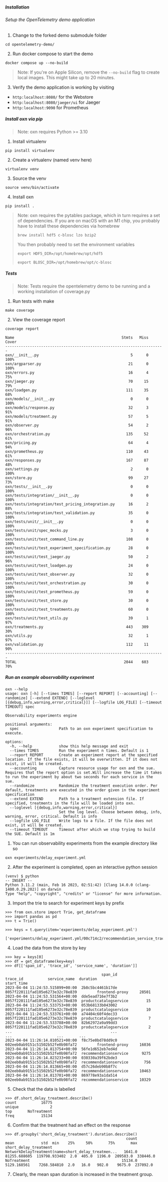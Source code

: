 ##### Installation
###### Setup the OpenTelemetry demo application
1.  Change to the forked demo submodule folder

```cd opentelemetry-demo/```

2. Run docker compose to start the demo

```docker compose up --no-build```

> Note: If you're on Apple Silicon, remove the ```--no-build``` flag to create local images. This might take up to 20 minutes.

3. Verify the demo application is working by visiting

* ```http:localhost:8080/``` for the Webstore
* ```http:localhost:8080/jaeger/ui``` for Jaeger
* ```http:localhost:9090``` for Prometheus

##### Install oxn via pip

> Note: oxn requires Python >= 3.10

1. Install virtualenv

```pip install virtualenv```

2. Create a virtualenv (named venv here)

```virtualenv venv```

3. Source the venv 

```source venv/bin/activate```

4. Install oxn

```pip install . ```

> Note: oxn requires the pytables package, which in turn requires a set of dependencies.
> If you are on macOS with an M1 chip, you probably have to install these dependencies via homebrew 
> 
> ```brew install hdf5 c-blosc lzo bzip2```
> 
> You then probably need to set the environment variables 
> 
> ```export HDF5_DIR=/opt/homebrew/opt/hdf5```
>
> ```export BLOSC_DIR=/opt/homebrew/opt/c-blosc```


##### Tests
> Note: Tests require the opentelemetry demo to be running and a working installation of coverage.py 

1.  Run tests with make

```make coverage```


2. View the coverage report 

```coverage report```

```
Name                                                Stmts   Miss  Cover
-----------------------------------------------------------------------
oxn/__init__.py                                         5      0   100%
oxn/argparser.py                                       21      0   100%
oxn/errors.py                                          16      4    75%
oxn/jaeger.py                                          70     15    79%
oxn/loadgen.py                                        111     35    68%
oxn/models/__init__.py                                  0      0   100%
oxn/models/response.py                                 32      3    91%
oxn/models/treatment.py                                57      5    91%
oxn/observer.py                                        54      2    96%
oxn/orchestration.py                                  135     52    61%
oxn/pricing.py                                         64      4    94%
oxn/prometheus.py                                     110     43    61%
oxn/responses.py                                      167     87    48%
oxn/settings.py                                         2      0   100%
oxn/store.py                                           99     27    73%
oxn/tests/__init__.py                                   0      0   100%
oxn/tests/integration/__init__.py                       0      0   100%
oxn/tests/integration/test_pricing_integration.py      16      2    88%
oxn/tests/integration/test_validation.py               35      0   100%
oxn/tests/unit/__init__.py                              0      0   100%
oxn/tests/unit/spec_mocks.py                            3      0   100%
oxn/tests/unit/test_command_line.py                   108      0   100%
oxn/tests/unit/test_experiment_specification.py        28      0   100%
oxn/tests/unit/test_jaeger.py                          50      2    96%
oxn/tests/unit/test_loadgen.py                         24      0   100%
oxn/tests/unit/test_observer.py                        32      0   100%
oxn/tests/unit/test_orchestration.py                   30      0   100%
oxn/tests/unit/test_prometheus.py                      59      0   100%
oxn/tests/unit/test_store.py                           30      0   100%
oxn/tests/unit/test_treatments.py                      60      0   100%
oxn/tests/unit/test_utils.py                           39      1    97%
oxn/treatments.py                                     443    309    30%
oxn/utils.py                                           32      1    97%
oxn/validation.py                                     112     11    90%
-----------------------------------------------------------------------
TOTAL                                                2044    603    70%
```


##### Run an example observability experiment

```
oxn --help
usage: oxn [-h] [--times TIMES] [--report REPORT] [--accounting] [--randomize] [--extend EXTEND] [--loglevel [{debug,info,warning,error,critical}]] [--logfile LOG_FILE] [--timeout TIMEOUT] spec

Observability experiments engine

positional arguments:
  spec                  Path to an oxn experiment specification to execute.

options:
  -h, --help            show this help message and exit
  --times TIMES         Run the experiment n times. Default is 1
  --report REPORT       Create an experiment report at the specified location. If the file exists, it will be overwritten. If it does not exist, it will be created.
  --accounting          Capture resource usage for oxn and the sue. Requires that the report option is set.Will increase the time it takes to run the experiment by about two seconds for each service in the sue.
  --randomize           Randomize the treatment execution order. Per default, treatments are executed in the order given in the experiment specification
  --extend EXTEND       Path to a treatment extension file. If specified, treatments in the file will be loaded into oxn.
  --loglevel [{debug,info,warning,error,critical}]
                        Set the log level. Choose between debug, info, warning, error, critical. Default is info
  --logfile LOG_FILE    Write logs to a file. If the file does not exist, it will be created.
  --timeout TIMEOUT     Timeout after which we stop trying to build the SUE. Default is 1m

```

1. You can run observability experiments from the example directory like so 

```oxn experiments/delay_experiment.yml```

2. After the experiment is completed, open an interactive python session

```
(venv) $ python                                                                                                                                                                                                                                                                                                                                   -- INSERT --
Python 3.11.2 (main, Feb 16 2023, 02:51:42) [Clang 14.0.0 (clang-1400.0.29.202)] on darwin
Type "help", "copyright", "credits" or "license" for more information.
```

3. Import the trie to search for experiment keys by prefix
```
>>> from oxn.store import Trie, get_dataframe
>>> import pandas as pd
>>> t = Trie()

>>> keys = t.query(item='experiments/delay_experiment.yml')

['experiments/delay_experiment.yml/00c714c2/recommendation_service_traces']
```
4. Load the data from the store by key

```
>>> key = keys[0]
>>> df = get_dataframe(key=key)
>>> df[['span_id', 'trace_id', 'service_name', 'duration']]

                                           span_id                          trace_id           service_name  duration
start_time                                                                                                           
2023-04-04 11:24:53.515899+00:00  2b8c5bc4461b17de  8057f220111fad105e6273e32c78e839         frontend-proxy     28501
2023-04-04 11:24:53.531564+00:00  dde5ead716e7f3b2  8057f220111fad105e6273e32c78e839  productcatalogservice        15
2023-04-04 11:24:53.533753+00:00  053b68133b043002  8057f220111fad105e6273e32c78e839  productcatalogservice        10
2023-04-04 11:24:53.533761+00:00  a74404c60f4dec33  8057f220111fad105e6273e32c78e839  productcatalogservice         7
2023-04-04 11:24:53.533788+00:00  82b62972a9a99dd3  8057f220111fad105e6273e32c78e839  productcatalogservice         2
...                                            ...                               ...                    ...       ...
2023-04-04 11:26:14.810521+00:00  f8c75e0bd78dd9c0  602eeb0ab9151c51502b52fe0b98fa72         frontend-proxy     16036
2023-04-04 11:26:14.813754+00:00  56fe1d652eb7ed4d  602eeb0ab9151c51502b52fe0b98fa72  recommendationservice      9275
2023-04-04 11:26:14.823233+00:00  030330a39f62bde3  602eeb0ab9151c51502b52fe0b98fa72  recommendationservice       756
2023-04-04 11:26:14.813665+00:00  d57c26deb90b8f7c  602eeb0ab9151c51502b52fe0b98fa72  recommendationservice     10463
2023-04-04 11:26:14.813701+00:00  869778e93a1da514  602eeb0ab9151c51502b52fe0b98fa72  recommendationservice     10329

```
5. Check that the data is labelled
```
>>> df.short_delay_treatment.describe()
count           16775
unique              2
top       NoTreatment
freq            15134
```
6. Confirm that the treatment had an effect on the response
```
>>> df.groupby('short_delay_treatment').duration.describe()
                                                      count          mean            std  min    25%     50%       75%       max
short_delay_treatment                                                                                                           
NetworkDelayTreatment(name=short_delay_treatmen...   1641.0  81255.688605  119798.933402  2.0  405.0  1196.0  209583.0  338446.0
NoTreatment                                         15134.0   5129.168561    7268.584810  2.0   16.0   902.0    9675.0  237092.0
```
7. Clearly, the mean span duration is increased in the treatment group.







